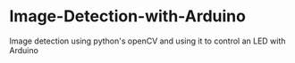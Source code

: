 # Image-Detection-with-Arduino
Image detection using python's openCV and using it to control an LED with Arduino
